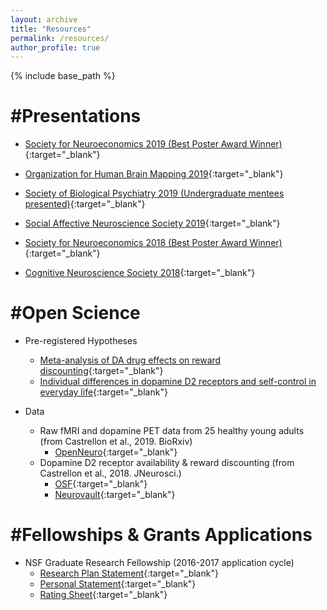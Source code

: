 ```yaml
---
layout: archive
title: "Resources"
permalink: /resources/
author_profile: true
---
```


{% include base_path %}

#Presentations
======
* [Society for Neuroeconomics 2019 (Best Poster Award Winner)](https://jcastrel.github.io/files/sne_2019.pdf){:target="_blank"}

* [Organization for Human Brain Mapping 2019](https://jcastrel.github.io/files/ohbm_2019.pdf){:target="_blank"}

* [Society of Biological Psychiatry 2019 (Undergraduate mentees presented)](https://jcastrel.github.io/files/sobp_2019.pdf){:target="_blank"}

* [Social Affective Neuroscience Society 2019](https://jcastrel.github.io/files/sans_2019.pdf){:target="_blank"}

* [Society for Neuroeconomics 2018 (Best Poster Award Winner)](https://jcastrel.github.io/files/sne_2018.pdf){:target="_blank"}

* [Cognitive Neuroscience Society 2018](https://jcastrel.github.io/files/cns_2018.pdf){:target="_blank"}

#Open Science
======
* Pre-registered Hypotheses
	* [Meta-analysis of DA drug effects on reward discounting](https://osf.io/r8cjw/register/565fb3678c5e4a66b5582f67?view_only=fe7c991b575a43ee88bc9cdc4b93099f){:target="_blank"}
	* [Individual differences in dopamine D2 receptors and self-control in everyday life](https://osf.io/vnq8h/register/565fb3678c5e4a66b5582f67?view_only=3955c0cf9baf4647a0abc33b9719fb11){:target="_blank"}

* Data
	* Raw fMRI and dopamine PET data from 25 healthy young adults (from Castrellon et al., 2019. BioRxiv)
		* [OpenNeuro](https://openneuro.org/datasets/ds002041){:target="_blank"}
	* Dopamine D2 receptor availability & reward discounting (from Castrellon et al., 2018. JNeurosci.)
		* [OSF](https://osf.io/htq56/){:target="_blank"}
		* [Neurovault](https://neurovault.org/collections/3868/){:target="_blank"}
	
#Fellowships & Grants Applications
======
* NSF Graduate Research Fellowship (2016-2017 application cycle)
	* [Research Plan Statement](https://jcastrel.github.io/files/nsf_grfp_research_plan_statement.pdf){:target="_blank"}
	* [Personal Statement](https://jcastrel.github.io/files/nsf_grfp_personal_statement.pdf){:target="_blank"}
	* [Rating Sheet](https://jcastrel.github.io/files/nsf_grfp_ratings.pdf){:target="_blank"}